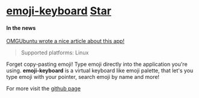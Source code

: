 # [emoji-keyboard](https://github.com/OzymandiasTheGreat/emoji-keyboard) <a class="github-button" href="https://github.com/OzymandiasTheGreat/emoji-keyboard" data-icon="octicon-star" data-size="large" data-show-count="true" aria-label="Star OzymandiasTheGreat/emoji-keyboard on GitHub">Star</a>

#### In the news

[OMGUbuntu wrote a nice article about this app!](https://www.omgubuntu.co.uk/2017/03/emoji-keyboard-app-linux)

<div class="gallery"></div>

> Supported platforms: <span class="platform">Linux</span>

Forget copy-pasting emoji! Type emoji directly into the application you're using.
**emoji-keyboard** is a virtual keyboard like emoji palette, that let's you type emoji with
your pointer, search emoji by name and more!


<div class="more">

For more visit the [github page](https://github.com/OzymandiasTheGreat/emoji-keyboard)

</div>
